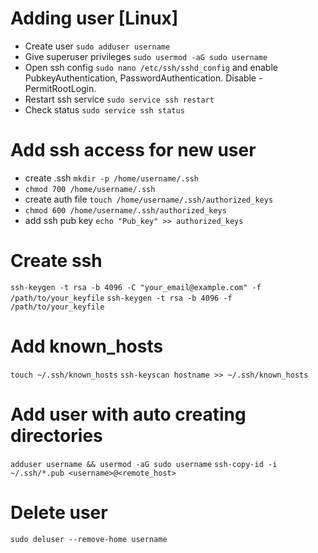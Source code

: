 # Adding user [Linux]

* Create user `sudo adduser username`
* Give superuser privileges `sudo usermod -aG sudo username`
* Open ssh config `sudo nano /etc/ssh/sshd_config` and enable PubkeyAuthentication, PasswordAuthentication. Disable - PermitRootLogin.
* Restart ssh service `sudo service ssh restart`
* Check status `sudo service ssh status`


# Add ssh access for new user

* create .ssh `mkdir -p /home/username/.ssh`
* `chmod 700 /home/username/.ssh`
* create auth file `touch /home/username/.ssh/authorized_keys`
* `chmod 600 /home/username/.ssh/authorized_keys`
* add ssh pub key `echo "Pub_key" >> authorized_keys`


# Create ssh
`ssh-keygen -t rsa -b 4096 -C "your_email@example.com" -f /path/to/your_keyfile`
`ssh-keygen -t rsa -b 4096 -f /path/to/your_keyfile`

# Add known_hosts
`touch ~/.ssh/known_hosts`
`ssh-keyscan hostname >> ~/.ssh/known_hosts`



# Add user with auto creating directories
`adduser username && usermod -aG sudo username`
`ssh-copy-id -i ~/.ssh/*.pub <username>@<remote_host>`


# Delete user
`sudo deluser --remove-home username`